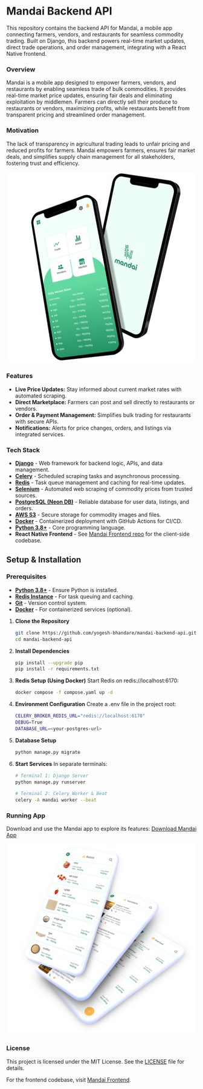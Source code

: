 # Mandai Backend API

This repository contains the backend API for Mandai, a mobile app connecting farmers, vendors, and restaurants for seamless commodity trading. Built on Django, this backend powers real-time market updates, direct trade operations, and order management, integrating with a React Native frontend.

### Overview

Mandai is a mobile app designed to empower farmers, vendors, and restaurants by enabling seamless trade of bulk commodities. It provides real-time market price updates, ensuring fair deals and eliminating exploitation by middlemen. Farmers can directly sell their produce to restaurants or vendors, maximizing profits, while restaurants benefit from transparent pricing and streamlined order management.

### Motivation

The lack of transparency in agricultural trading leads to unfair pricing and reduced profits for farmers. Mandai empowers farmers, ensures fair market deals, and simplifies supply chain management for all stakeholders, fostering trust and efficiency.

![Mandai Demo](mockups/home_hero.png)

### Features
   - **Live Price Updates:** Stay informed about current market rates with automated scraping.
   - **Direct Marketplace:** Farmers can post and sell directly to restaurants or vendors.
   - **Order & Payment Management:** Simplifies bulk trading for restaurants with secure APIs.
   - **Notifications:** Alerts for price changes, orders, and listings via integrated services.

### Tech Stack

- **[Django](https://www.djangoproject.com/)** - Web framework for backend logic, APIs, and data management.
- **[Celery](https://docs.celeryproject.org)** - Scheduled scraping tasks and asynchronous processing.
- **[Redis](https://redis.io)** - Task queue management and caching for real-time updates.
- **[Selenium](https://www.selenium.dev/)** - Automated web scraping of commodity prices from trusted sources.
- **[PostgreSQL (Neon DB)](https://neon.tech/)** - Reliable database for user data, listings, and orders.
- **[AWS S3](https://aws.amazon.com/s3/)** - Secure storage for commodity images and files.
- **[Docker](https://www.docker.com/)** - Containerized deployment with GitHub Actions for CI/CD.
- **[Python 3.8+](https://www.python.org/)** - Core programming language.
- **React Native Frontend** - See [Mandai Frontend repo](https://github.com/yogesh-bhandare/mandai) for the client-side codebase.

## Setup & Installation

### Prerequisites
- **[Python 3.8+](https://www.python.org/downloads/)** - Ensure Python is installed.
- **[Redis Instance](https://redis.io/download)** - For task queuing and caching.
- **[Git](https://git-scm.com/)** - Version control system.
- **[Docker](https://www.docker.com/get-started)** - For containerized services (optional).

1. **Clone the Repository**
   ```bash
   git clone https://github.com/yogesh-bhandare/mandai-backend-api.git
   cd mandai-backend-api
   ```

2. **Install Dependencies**
   ```bash
   pip install --upgrade pip
   pip install -r requirements.txt
   ```

3. **Redis Setup (Using Docker)**
   Start Redis on redis://localhost:6170:
   ```bash
   docker compose -f compose.yaml up -d
   ```

4. **Environment Configuration**
   Create a .env file in the project root:
   ```bash
   CELERY_BROKER_REDIS_URL="redis://localhost:6170"
   DEBUG=True
   DATABASE_URL=<your-postgres-url>
   ```

5. **Database Setup**
   ```bash
   python manage.py migrate
   ```

6. **Start Services**
   In separate terminals:
   ```bash
   # Terminal 1: Django Server
   python manage.py runserver
   ```
   ```bash
   # Terminal 2: Celery Worker & Beat
   celery -A mandai worker --beat
   ```

### Running App
Download and use the Mandai app to explore its features: [Download Mandai App](https://mandai-app.s3.us-east-1.amazonaws.com/download/Mandai.apk)

![Mandai Demo](mockups/mockup.png)

### License
This project is licensed under the MIT License. See the [LICENSE](LICENSE) file for details.

For the frontend codebase, visit [Mandai Frontend](https://github.com/yogesh-bhandare/mandai).